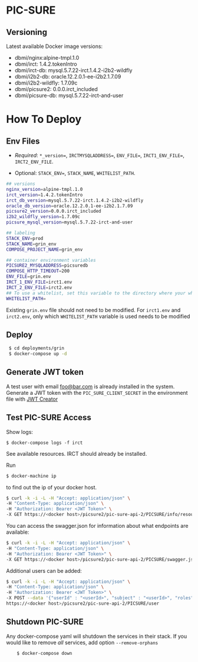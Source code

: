 # PIC-SURE

## Versioning

Latest available Docker image versions:

-   dbmi/nginx:alpine-tmpl.1.0
-   dbmi/irct: 1.4.2.tokenIntro
-   dbmi/irct-db: mysql.5.7.22-irct.1.4.2-i2b2-wildfly
-   dbmi/i2b2-db: oracle.12.2.0.1-ee-i2b2.1.7.09
-   dbmi/i2b2-wildfly: 1.7.09c
-   dbmi/picsure2: 0.0.0.irct_included
-   dbmi/picsure-db: mysql.5.7.22-irct-and-user

# How To Deploy

## Env Files

-   _Required_: `*_version=`, `IRCTMYSQLADDRESS=`, `ENV_FILE=`, `IRCT1_ENV_FILE=`, `IRCT2_ENV_FILE`.

-   Optional: `STACK_ENV=`, `STACK_NAME`, `WHITELIST_PATH`.

```bash
## versions
nginx_version=alpine-tmpl.1.0
irct_version=1.4.2.tokenIntro
irct_db_version=mysql.5.7.22-irct.1.4.2-i2b2-wildfly
oracle_db_version=oracle.12.2.0.1-ee-i2b2.1.7.09
picsure2_version=0.0.0.irct_included
i2b2_wildfly_version=1.7.09c
picsure_mysql_version=mysql.5.7.22-irct-and-user

## labeling
STACK_ENV=prod
STACK_NAME=grin_env
COMPOSE_PROJECT_NAME=grin_env

## container environment variables
PICSURE2_MYSQLADDRESS=picsuredb
COMPOSE_HTTP_TIMEOUT=200
ENV_FILE=grin.env
IRCT_1_ENV_FILE=irct1.env
IRCT_2_ENV_FILE=irct2.env
## To use a whitelist, set this variable to the directory where your whitelist.json is located
WHITELIST_PATH=
```

Existing `grin.env` file should not need to be modified.
For `irct1.env` and `irct2.env`, only which `WHITELIST_PATH` variable is used needs to be modified

## Deploy

```bash
 $ cd deployments/grin
 $ docker-compose up -d
```

## Generate JWT token

A test user with email foo@bar.com is already installed in the system.  Generate a JWT token with the `PIC_SURE_CLIENT_SECRET` in the environment file with [JWT Creator](https://github.com/hms-dbmi/jwt-creator.git)

## Test PIC-SURE Access

Show logs:

`$ docker-compose logs -f irct`

See available resources.  IRCT should already be installed.

Run
```bash
$ docker-machine ip
```
to find out the ip of your docker host.

```bash
$ curl -k -i -L -H "Accept: application/json" \
-H "Content-Type: application/json" \
-H "Authorization: Bearer <JWT Token>" \
-X GET https://<docker host>/picsure2/pic-sure-api-2/PICSURE/info/resources
```

You can access the swagger.json for information about what endpoints are available:
```bash
$ curl -k -i -L -H "Accept: application/json" \
-H "Content-Type: application/json" \
-H "Authorization: Bearer <JWT Token>" \
-X GET https://<docker host>/picsure2/pic-sure-api-2/PICSURE/swagger.json
```

Additional users can be added:
```bash
$ curl -k -i -L -H "Accept: application/json" \
-H "Content-Type: application/json" \
-H "Authorization: Bearer <JWT Token>" \
-X POST --data '{"userId" : "<userId>", "subject" : "<userId>", "roles" : "ROLE_INTROSPECTION_USER" }' \
https://<docker host>/picsure2/pic-sure-api-2/PICSURE/user
```


## Shutdown PIC-SURE

Any docker-compose yaml will shutdown the services in their stack. If you would like to remove _all_ services, add option `--remove-orphans`
```bash
    $ docker-compose down
```
